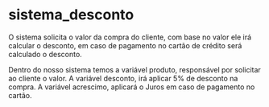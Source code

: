 # sistema_desconto

O sistema solicita o valor da compra do cliente, com base no valor ele irá calcular o desconto, em caso de pagamento no cartão de crédito será calculado o desconto.

Dentro do nosso sistema temos a variável produto, responsável por solicitar ao cliente o valor.
A variável desconto, irá aplicar 5% de desconto na compra. 
A variável acrescimo, aplicará o Juros em caso de pagamento no cartão.
